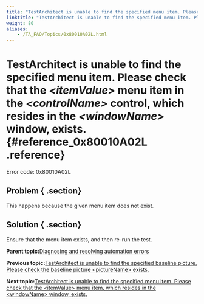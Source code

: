 ```yaml
--- 
title: "TestArchitect is unable to find the specified menu item. Please check that the *<itemValue\\>* menu item in the *<controlName\\>* control, which resides in the *<windowName\\>* window, exists."
linktitle: "TestArchitect is unable to find the specified menu item. Please check that the <itemValue\\> menu item in the <controlName\\> control, which resides in the <windowName\\> window, exists."
weight: 80
aliases: 
    - /TA_FAQ/Topics/0x80010A02L.html
---
```

# TestArchitect is unable to find the specified menu item. Please check that the *<itemValue\>* menu item in the *<controlName\>* control, which resides in the *<windowName\>* window, exists. {#reference_0x80010A02L .reference}

Error code: 0x80010A02L

## Problem { .section}

This happens because the given menu item does not exist.

## Solution { .section}

Ensure that the menu item exists, and then re-run the test.

**Parent topic:**[Diagnosing and resolving automation errors](../../TA_FAQ/Topics/faq.automation_error.html)

**Previous topic:**[TestArchitect is unable to find the specified baseline picture. Please check the baseline picture <pictureName\> exists.](../../TA_FAQ/Topics/0x80010D04L.html)

**Next topic:**[TestArchitect is unable to find the specified menu item. Please check that the <itemValue\> menu item, which resides in the <windowName\> window, exists.](../../TA_FAQ/Topics/0x80010A02L-1.html)

